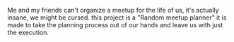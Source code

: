 Me and my friends can't organize a meetup for the life of us, it's actually insane, we might be cursed.
this project is a "Random meetup planner" it is made to take the planning process out of our hands and leave us with just the execution.
